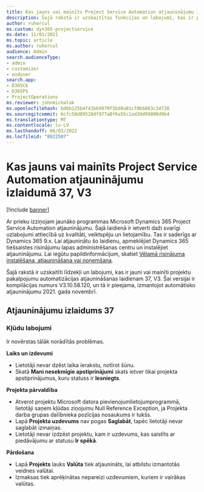 ```yaml
---
title: Kas jauns vai mainīts Project Service Automation atjauninājumu izlaidumā 37, V3
description: Šajā rakstā ir uzskaitītas funkcijas un labojumi, kas ir pieejami atjaunināšanas laidienā Microsoft Dynamics 365 Project Service Automation 37, V3.
author: ruhercul
ms.custom: dyn365-projectservice
ms.date: 11/01/2021
ms.topic: article
ms.author: ruhercul
audience: Admin
search.audienceType:
- admin
- customizer
- enduser
search.app:
- D365CE
- D365PS
- ProjectOperations
ms.reviewer: johnmichalak
ms.openlocfilehash: bdbb125b4f41bb9970f5bd8a01cf0bb863c34738
ms.sourcegitcommit: 6cfc50d89528df977a8f6a55c1ad39d99800d9b4
ms.translationtype: MT
ms.contentlocale: lv-LV
ms.lasthandoff: 06/03/2022
ms.locfileid: "8922507"
---
```

# <a name="whats-new-or-changed-in-project-service-automation-update-release-37-v3"></a>Kas jauns vai mainīts Project Service Automation atjauninājumu izlaidumā 37, V3

[!include [banner](../includes/psa-now-project-operations.md)]

Ar prieku izziņojam jaunāko programmas Microsoft Dynamics 365 Project Service Automation atjauninājumu. Šajā laidienā ir ietverti daži svarīgi uzlabojumi attiecībā uz kvalitāti, veiktspēju un lietojamību. Tas ir saderīgs ar Dynamics 365 9.x. Lai atjauninātu šo laidienu, apmeklējiet Dynamics 365 tiešsaistes risinājumu lapas administrēšanas centru un instalējiet atjauninājumu. Lai iegūtu papildinformācijum, skatiet [Vēlamā risinājuma instalēšana, atjaunināšana vai noņemšana](/power-platform/admin/install-remove-preferred-solution).

Šajā rakstā ir uzskaitīti līdzekļi un labojumi, kas ir jauni vai mainīti projektu pakalpojumu automatizācijas atjaunināšanas laidienam 37, V3. Šai versijai ir kompilācijas numurs V3.10.58.120, un tā ir pieejama, izmantojot automātisko atjauninājumu 2021. gada novembrī.

## <a name="update-release-37"></a>Atjauninājumu izlaidums 37

### <a name="bug-fixes"></a>Kļūdu labojumi

Ir novērstas tālāk norādītās problēmas.

**Laiks un izdevumi**
- Lietotāji nevar dzēst laika ierakstu, notīrot šūnu.
- Skatā **Mani nesekmīgie apstiprinājumi** skats ietver tikai projekta apstiprinājumus, kuru statuss ir **Iesniegts**.

**Projekta pārvaldība**
- Atverot projektu Microsoft datora pievienojumlietojumprogrammā, lietotāji saņem kļūdas ziņojumu Null Reference Exception, ja Projekta darba grupas dalībnieka pozīcijas nosaukums ir tukšs.
- Lapā **Projekta uzdevums** nav pogas **Saglabāt**, tapēc lietotāji nevar saglabāt izmaiņas.
- Lietotāji nevar izdzēst projektu, kam ir uzdevums, kas saistīts ar piedāvājumu ar statusu **Ir spēkā**.

**Pārdošana**
- Lapā **Projekts** lauks **Valūta** tiek atjaunināts, lai atbilstu izmantotās veidnes valūtai.
- Izmaksas tiek aprēķinātas nepareizi uzdevumiem, kuriem ir vairākas valūtas.
